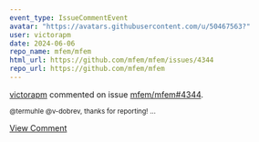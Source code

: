 ```yaml
---
event_type: IssueCommentEvent
avatar: "https://avatars.githubusercontent.com/u/50467563?"
user: victorapm
date: 2024-06-06
repo_name: mfem/mfem
html_url: https://github.com/mfem/mfem/issues/4344
repo_url: https://github.com/mfem/mfem
---
```


<a href='https://github.com/victorapm' target='_blank'>victorapm</a> commented on issue <a href='https://github.com/mfem/mfem/issues/4344' target='_blank'>mfem/mfem#4344</a>.

<small>@termuhle @v-dobrev, thanks for reporting!...</small>

<a href='https://github.com/mfem/mfem/issues/4344' target='_blank'>View Comment</a>